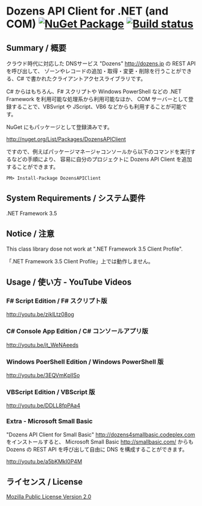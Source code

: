 Dozens API Client for .NET (and COM) [![NuGet Package](https://img.shields.io/nuget/v/DozensAPIClient.svg)](https://www.nuget.org/packages/DozensAPIClient/) [![Build status](https://ci.appveyor.com/api/projects/status/qx6j2tt7lgfu1965?svg=true)](https://ci.appveyor.com/project/jsakamoto/dozensapiclient-for-dotnet)
==========================

Summary / 概要
--------------
クラウド時代に対応した DNSサービス "Dozens" http://dozens.jp の REST API を呼び出して、
ゾーンやレコードの追加・取得・変更・削除を行うことができる、C# で書かれたクライアントアクセスライブラリです。


C# からはもちろん、F# スクリプトや Windows PowerShell などの .NET Framework を利用可能な処理系から利用可能なほか、
COM サーバーとして登録することで、VBSvript や JScript、VB6 などからも利用することが可能です。

NuGet にもパッケージとして登録済みです。

http://nuget.org/List/Packages/DozensAPIClient

ですので、例えばパッケージマネージャコンソールから以下のコマンドを実行するなどの手順により、
容易に自分のプロジェクトに Dozens API Client を追加することができます。

    PM> Install-Package DozensAPIClient

System Requirements / システム要件
-----------------------------------
.NET Framework 3.5

Notice / 注意
-------------
This class library dose not work at ".NET Framework 3.5 Client Profile".

「.NET Framework 3.5 Client Profile」上では動作しません。

Usage / 使い方 - YouTube Videos
--------------------------------

### F# Script Edition / F# スクリプト版

http://youtu.be/ziklLtz08og

### C# Console App Edition / C# コンソールアプリ版

http://youtu.be/it_WeNAeeds

### Windows PoerShell Edition / Windows PowerShell 版

http://youtu.be/3EQVmKplISo

### VBScript Edition / VBScript 版

http://youtu.be/DDLL8fpPAa4


### Extra - Microsoft Small Basic

"Dozens API Client for Small Basic" http://dozens4smallbasic.codeplex.com をインストールすると、
Microsoft Small Basic http://smallbasic.com/ からも Dozens の REST API を呼び出して自由に DNS を構成することができます。

http://youtu.be/a5bKMkI0P4M



## ライセンス / License

[Mozilla Public License Version 2.0](LICENSE)